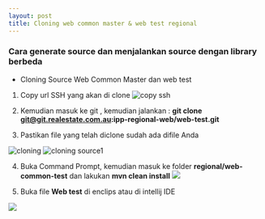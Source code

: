 ```yaml
---
layout: post
title: Cloning web common master & web test regional 
---
```


### Cara generate source dan menjalankan source dengan library berbeda 
* Cloning Source Web Common Master dan web test
1. Copy url SSH yang akan di clone 
![copy ssh](http://res.cloudinary.com/deshqivuj/image/upload/v1493862560/maven-eclipse/2017-05-03_17-29-37.png)

2. Kemudian masuk ke git , kemudian jalankan : **git clone git@git.realestate.com.au:ipp-regional-web/web-test.git** 

3. Pastikan file yang telah diclone sudah ada difile Anda 

![cloning](http://res.cloudinary.com/deshqivuj/image/upload/c_scale,h_162,w_544/v1493864082/maven-eclipse/2017-05-04_09-13-04.png)
![cloning source1](http://res.cloudinary.com/deshqivuj/image/upload/c_scale,h_146,w_407/v1493864082/maven-eclipse/2017-05-04_09-13-04.png)

4. Buka Command Prompt, kemudian masuk ke folder **regional/web-common-test** dan lakukan **mvn clean install**
![](http://res.cloudinary.com/deshqivuj/image/upload/v1493866687/maven-eclipse/2017-05-04_09-57-28.png)

5. Buka file **Web test** di enclips atau di intellij IDE 

![](http://res.cloudinary.com/deshqivuj/image/upload/c_scale,h_200,w_400/v1493869522/maven-eclipse/2017-05-04_10-44-26.png)


